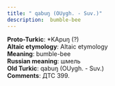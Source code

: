 ```yaml
---
title: " qabuŋ (OUygh. - Suv.)"
description:  bumble-bee
---
```


<strong>Proto-Turkic</strong>:  *KApuŋ (?)<br>
<strong>Altaic etymology</strong>:  Altaic etymology<br>
<strong>Meaning</strong>:  bumble-bee<br>
<strong>Russian meaning</strong>:  шмель<br>
<strong>Old Turkic</strong>:  qabuŋ (OUygh. - Suv.)<br>
<strong>Comments</strong>:  ДТС 399.<br>


